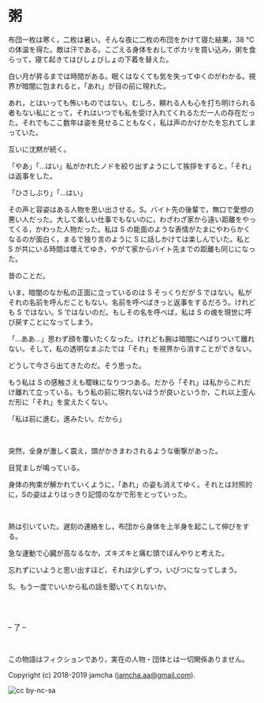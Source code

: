 

# 粥

布団一枚は寒く，二枚は暑い。そんな夜に二枚の布団をかけて寝た結果，38 ℃の体温を得た。敵は汗である。こごえる身体をおしてポカリを買い込み，粥を食らって，寝て起きてはびしょびしょの下着を替えた。  

白い月が昇るまでは時間がある。眠くはなくても気を失ってゆくのがわかる。視界が暗闇に包まれると，「あれ」が目の前に現れた。  

あれ，とはいっても怖いものではない。むしろ，頼れる人も心を打ち明けられる者もない私にとって，それはいつでも私を受け入れてくれるただ一人の存在だった。それでもここ数年は姿を見せることもなく，私は声のかけかたを忘れてしまっていた。  

互いに沈黙が続く。  

「やあ」「…はい」私がかれたノドを絞り出すようにして挨拶をすると，「それ」は返事をした。  

「ひさしぶり」「…はい」  

その声と容姿はある人物を思い出させる。S。バイト先の後輩で，無口で愛想の悪い人だった。大して楽しい仕事でもないのに，わざわざ家から遠い距離をやってくる，かわった人物だった。私は S の能面のような表情がたまにやわらかくなるのが面白く，まるで独り言のように S に話しかけては楽しんでいた。私と S が共にいる時間は増えてゆき，やがて家からバイト先までの距離も同じになった。  

昔のことだ。  

いま，暗闇のなか私の正面に立っているのは S そっくりだが S ではない。私がそれの名前を呼んだこともない。名前を呼べばきっと返事をするだろう。けれども S ではない。S ではないのだ。もしその名を呼べば，私は S の魂を現世に呼び戻すことになってしまう。  

「…ああ…」思わず顔を覆いたくなった。けれども腕は暗闇にへばりついて離れない。そして，私の透明なまぶたでは「それ」を視界から消すことができない。  

どうして今さら出てきたのだ。そう思った。  

もう私は S の感触さえも曖昧になりつつある。だから「それ」は私からこれだけ離れて立っている。もう私の前に現れないほうが良いというか，これ以上歪んだ形に「それ」を変えたくない。  

「私は前に進む。進みたい。だから」  

<br>  

突然，全身が激しく震え，頭がかきまわされるような衝撃があった。  

目覚ましが鳴っている。  

身体の拘束が解かれていくように，「あれ」の姿も消えてゆく。それとは対照的に，Sの姿はよりはっきり記憶のなかで形をとっていった。  

<br>  

熱は引いていた。遅刻の連絡をし，布団から身体を上半身を起こして伸びをする。  

急な運動で心臓が高なるなか，ズキズキと痛む頭でぼんやりと考えた。  

忘れずにいようと思い出すほど，それは少しずつ，いびつになってしまう。  

S。もう一度でいいから私の話を聞いてくれないか。  

<br>  
<br>  

&#x2013; 了 &#x2013;  

<br>  

この物語はフィクションであり，実在の人物・団体とは一切関係ありません。  

Copyright (c) 2018-2019 jamcha (jamcha.aa@gmail.com).  

![cc by-nc-sa](https://i.creativecommons.org/l/by-nc-sa/4.0/88x31.png)  

